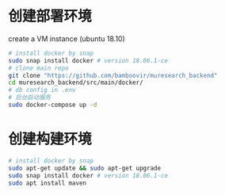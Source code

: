 # 创建部署环境

create a VM instance (ubuntu 18.10)

```bash
# install docker by snap
sudo snap install docker # version 18.06.1-ce
# clone main repo
git clone "https://github.com/bamboovir/muresearch_backend"
cd muresearch_backend/src/main/docker/
# db config in .env
# 后台启动服务
sudo docker-compose up -d
```

# 创建构建环境

```bash
# install docker by snap
sudo apt-get update && sudo apt-get upgrade
sudo snap install docker # version 18.06.1-ce
sudo apt install maven
```